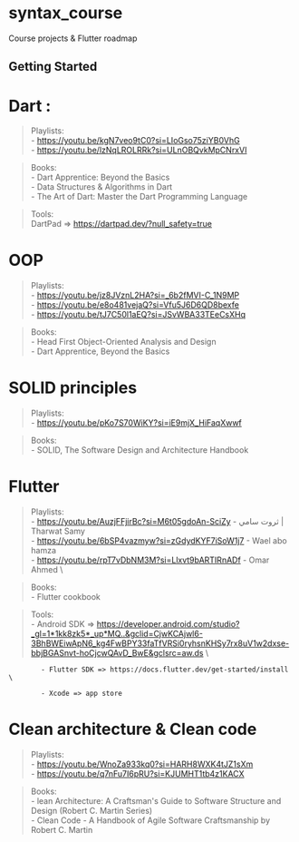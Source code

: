 # syntax_course

Course projects & Flutter roadmap

## Getting Started


# Dart : 
  > Playlists: \
              - https://youtu.be/kgN7veo9tC0?si=LIoGso75ziYB0VhG \
              - https://youtu.be/lzNqLROLRRk?si=ULnOBQvkMpCNrxVI 

> Books: \
        - Dart Apprentice: Beyond the Basics \
        - Data Structures & Algorithms in Dart \
        - The Art of Dart: Master the Dart Programming Language 

> Tools: \
        DartPad => https://dartpad.dev/?null_safety=true 


# OOP 
  > Playlists: \
              - https://youtu.be/jz8JVznL2HA?si=_6b2fMVI-C_1N9MP \
              - https://youtu.be/e8o481vejaQ?si=Vfu5J6D6QD8bexfe \
              - https://youtu.be/tJ7C50l1aEQ?si=JSvWBA33TEeCsXHq 

  > Books: \
          - Head First Object-Oriented Analysis and Design\
          - Dart Apprentice, Beyond the Basics



# SOLID principles
  > Playlists: \
              - https://youtu.be/pKo7S70WiKY?si=iE9mjX_HiFaqXwwf 

  > Books: \
          - SOLID, The Software Design and Architecture Handbook    



# Flutter
  > Playlists: \
              - https://youtu.be/AuzjFFjirBc?si=M6t05gdoAn-SciZy  -  ثروت سامي | Tharwat Samy \
              - https://youtu.be/6bSP4vazmyw?si=zGdydKYF7iSoW1j7 -  Wael abo hamza  \
              - https://youtu.be/rpT7vDbNM3M?si=Llxvt9bARTIRnADf -  Omar Ahmed  \

  > Books: \
             - Flutter cookbook


  > Tools: \
            - Android SDK  => https://developer.android.com/studio?_gl=1*1kk8zk5*_up*MQ..&gclid=CjwKCAjwl6-3BhBWEiwApN6_kg4FwBPY33faTfVRSi0ryhsnKHSy7rx8uV1w2dxse-bbjBGASnvt-hoCjcwQAvD_BwE&gclsrc=aw.ds  \

            - Flutter SDK => https://docs.flutter.dev/get-started/install \
            
            - Xcode => app store


# Clean architecture & Clean code 
   > Playlists: \
          - https://youtu.be/WnoZa933kq0?si=HARH8WXK4tJZ1sXm \
          - https://youtu.be/q7nFu7I6pRU?si=KJUMHT1tb4z1KACX

  > Books: \
          - lean Architecture: A Craftsman's Guide to Software Structure and Design (Robert C. Martin Series)  \
          - Clean Code - A Handbook of Agile Software Craftsmanship by Robert C. Martin  



 



